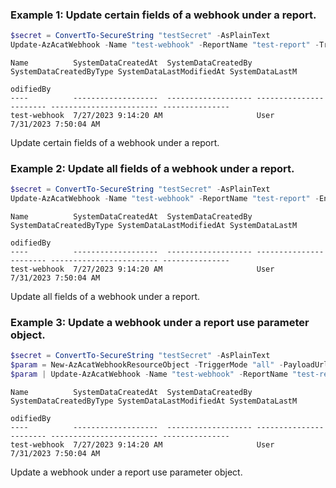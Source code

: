 ### Example 1: Update certain fields of a webhook under a report.
```powershell
$secret = ConvertTo-SecureString "testSecret" -AsPlainText
Update-AzAcatWebhook -Name "test-webhook" -ReportName "test-report" -TriggerMode "all" -PayloadUrl "https://example.com" -Secret $secret
```

```output
Name          SystemDataCreatedAt  SystemDataCreatedBy SystemDataCreatedByType SystemDataLastModifiedAt SystemDataLastM
                                                                                                        odifiedBy
----          -------------------  ------------------- ----------------------- ------------------------ ---------------
test-webhook  7/27/2023 9:14:20 AM                     User                    7/31/2023 7:50:04 AM
```

Update certain fields of a webhook under a report.

### Example 2: Update all fields of a webhook under a report.
```powershell
$secret = ConvertTo-SecureString "testSecret" -AsPlainText
Update-AzAcatWebhook -Name "test-webhook" -ReportName "test-report" -EnableSslVerification "true"  -Disable -TriggerMode "all" -PayloadUrl "https://example.com" -ContentType "application/json" -Secret $secret
```

```output
Name          SystemDataCreatedAt  SystemDataCreatedBy SystemDataCreatedByType SystemDataLastModifiedAt SystemDataLastM
                                                                                                        odifiedBy
----          -------------------  ------------------- ----------------------- ------------------------ ---------------
test-webhook  7/27/2023 9:14:20 AM                     User                    7/31/2023 7:50:04 AM
```

Update all fields of a webhook under a report.

### Example 3: Update a webhook under a report use parameter object.
```powershell
$secret = ConvertTo-SecureString "testSecret" -AsPlainText
$param = New-AzAcatWebhookResourceObject -TriggerMode "all" -PayloadUrl "https://example.com" -Secret $secret
$param | Update-AzAcatWebhook -Name "test-webhook" -ReportName "test-report"
```

```output
Name          SystemDataCreatedAt  SystemDataCreatedBy SystemDataCreatedByType SystemDataLastModifiedAt SystemDataLastM
                                                                                                        odifiedBy
----          -------------------  ------------------- ----------------------- ------------------------ ---------------
test-webhook  7/27/2023 9:14:20 AM                     User                    7/31/2023 7:50:04 AM
```

Update a webhook under a report use parameter object.
